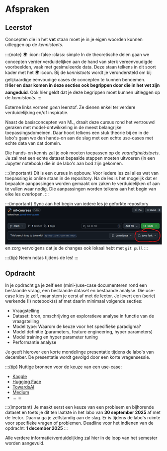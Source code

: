 # Afspraken

## Leerstof
Concepten die in het **vet** staan moet je in je eigen woorden kunnen uitleggen op de _kennistoets_.
  
:::{note} 🌍
:icon: false
:class: simple
In de theoretische delen gaan we concepten verder verduidelijken aan de hand van sterk vereenvoudigde voorbeelden, vaak met gesimuleerde data.
Deze staan telkens in dit soort kader met het 🌍 icoon.
Bij de _kennistoets_ wordt je verondersteld om bij gelijkaardige eenvoudige cases de concepten te kunnen benoemen.  
❗**Hier en daar komen in deze secties ook begrippen door die in het vet zijn aangeduid**. Ook hier geldt dat je deze begrippen moet kunnen uitleggen op de _kennistoets_.
:::
  
Externe links vormen _geen_ leerstof. Ze dienen enkel ter verdere verduidelijking en/of inspiratie.
  
Naast de basisconcepten van ML, draait deze cursus rond het vertrouwd geraken met model-ontwikkeling in de meest belangrijke toepassingsdomeinen.
Daar hoort telkens een stuk theorie bij en in de labo's gaan we dan hands-on aan de slag met een echte use-cases met echte data van dat domein. 
  
Die hands-on kennis zal je ook moeten toepassen op de _vaardigheidstoets_.
Je zal met een echte dataset bepaalde stappen moeten uitvoeren (in een Jupyter notebook) die in de labo's aan bod zijn gekomen.

:::{important}
Dit is een cursus in opbouw. Voor iedere les zal alles wat van toepassing is online staan in de repository.
Na de les is het mogelijk dat er bepaalde aanpassingen worden gemaakt om zaken te verduidelijken of aan te vullen waar nodig.
Die aanpassingen worden telkens aan het begin van elke les overlopen.
:::
  
:::{important}
Sync aan het begin van iedere les je geforkte repository
![](../../img/fork_sync.png)
en zorg vervolgens dat je de changes ook lokaal hebt met `git pull` 
:::

:::{tip}
Neem notas tijdens de les!
:::

## Opdracht
In je opdracht ga je zelf een (mini-)use-case documenteren rond een bestaande vraag, een bestaande dataset en bestaande analyse. Die use-case kies je zelf, maar stem je eerst af met de lector.
Je levert een (serie) werkende (!) notebook(s) af met daarin minimaal volgende secties:
- Vraagstelling
- Dataset: bron, omschrijving en exploratieve analyse in functie van de vraagstelling
- Model type: Waarom de keuze voor het specifieke paradigma?
- Model definitie (parameters, feature engineering, hyper parameters)
- Model training en hyper parameter tuning
- Performantie analyse  
  
Je geeft hierover een korte mondelinge presentatie tijdens de labo's van december. De presentatie wordt gevolgd door een korte vragensessie.

:::{tip}
Nuttige bronnen voor de keuze van een use-case:  
- [Kaggle](https://www.kaggle.com/)  
- [Hugging Face](https://huggingface.co/)  
- [TowardsAI](https://pub.towardsai.net/) 
- [Medium](https://medium.com/tag/machine-learning)
- ...
:::
  
:::{important}
Je maakt eerst een keuze van een probleem en bijhorende dataset en toets je dit ten laatste in het labo van **30 september 2025** af met de lector.
Daarna ga je zelfstandig aan de slag. Er is tijdens de labo's ruimte voor specifieke vragen of problemen.
Deadline voor het indienen van de opdracht: **1 december 2025**
:::

Alle verdere informatie/verduidelijking zal hier in de loop van het semester worden aangevuld.

